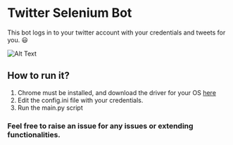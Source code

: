 # Twitter Selenium Bot

This bot logs in to your twitter account with your credentials and tweets for you. :smiley: 

![Alt Text](https://media.giphy.com/media/mfkgDBj2NGqexacrub/giphy.gif)



## How to run it?

1. Chrome must be installed, and download the driver for your OS [here](https://sites.google.com/a/chromium.org/chromedriver/downloads)
2. Edit the config.ini file with your credentials.
3. Run the main.py script


### Feel free to raise an issue for any issues or extending functionalities.
